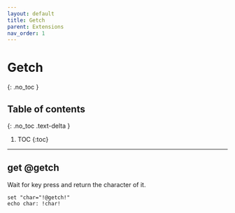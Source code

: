 ```yaml
---
layout: default
title: Getch
parent: Extensions
nav_order: 1
---
```


# Getch
{: .no_toc }

## Table of contents
{: .no_toc .text-delta }

1. TOC
{:toc}

---

## get @getch
Wait for key press and return the character of it.

```batch
set "char="!@getch!"
echo char: !char!
```
